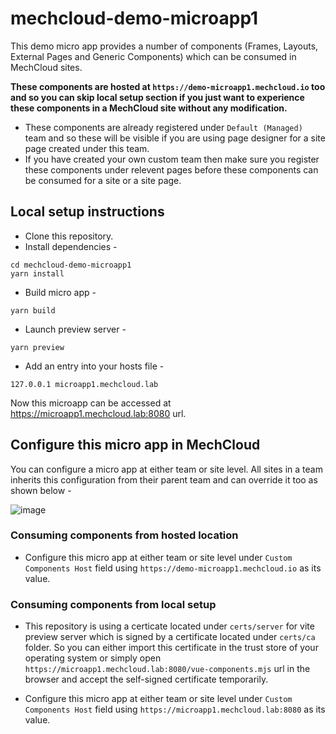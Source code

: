 # mechcloud-demo-microapp1
This demo micro app provides a number of components (Frames, Layouts, External Pages and Generic Components) which can be consumed in MechCloud sites.

**These components are hosted at `https://demo-microapp1.mechcloud.io` too and so you can skip local setup section if you just want to experience these components in a MechCloud site without any modification.** 
* These components are already registered under `Default (Managed)` team and so these will be visible if you are using page designer for a site page created under this team.
* If you have created your own custom team then make sure you register these components under relevent pages before these components can be consumed for a site or a site page.

## Local setup instructions
* Clone this repository.
* Install dependencies -
```
cd mechcloud-demo-microapp1
yarn install
```

* Build micro app -
```
yarn build
```

* Launch preview server -
```
yarn preview
```

* Add an entry into your hosts file -
```
127.0.0.1 microapp1.mechcloud.lab
```

Now this microapp can be accessed at https://microapp1.mechcloud.lab:8080 url.

## Configure this micro app in MechCloud
You can configure a micro app at either team or site level. All sites in a team inherits this configuration from their parent team and can override it too as shown below -

![image](https://github.com/mechcloud/mechcloud-demo-microapp1/assets/4586024/6d181005-2845-4312-8aa7-cffe106b6289)


### Consuming components from hosted location
* Configure this micro app at either team or site level under `Custom Components Host` field using `https://demo-microapp1.mechcloud.io` as its value.

### Consuming components from local setup
* This repository is using a certicate located under `certs/server` for vite preview server which is signed by a certificate located under `certs/ca` folder. So you can either import this certificate in the trust store of your operating system or simply open `https://microapp1.mechcloud.lab:8080/vue-components.mjs` url in the browser and accept the self-signed certificate temporarily.  

* Configure this micro app at either team or site level under `Custom Components Host` field using `https://microapp1.mechcloud.lab:8080` as its value.

